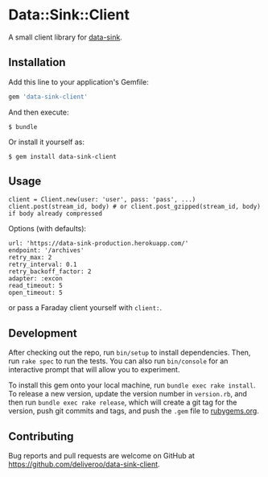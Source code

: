 # Data::Sink::Client

A small client library for [data-sink](https://github.com/deliveroo/data-sink).

## Installation

Add this line to your application's Gemfile:

```ruby
gem 'data-sink-client'
```

And then execute:

    $ bundle

Or install it yourself as:

    $ gem install data-sink-client

## Usage

```
client = Client.new(user: 'user', pass: 'pass', ...)
client.post(stream_id, body) # or client.post_gzipped(stream_id, body) if body already compressed
```

Options (with defaults):

```
url: 'https://data-sink-production.herokuapp.com/'
endpoint: '/archives'
retry_max: 2
retry_interval: 0.1
retry_backoff_factor: 2
adapter: :excon
read_timeout: 5
open_timeout: 5
```

or pass a Faraday client yourself with `client:`.

## Development

After checking out the repo, run `bin/setup` to install dependencies. Then, run `rake spec` to run the tests. You can also run `bin/console` for an interactive prompt that will allow you to experiment.

To install this gem onto your local machine, run `bundle exec rake install`. To release a new version, update the version number in `version.rb`, and then run `bundle exec rake release`, which will create a git tag for the version, push git commits and tags, and push the `.gem` file to [rubygems.org](https://rubygems.org).

## Contributing

Bug reports and pull requests are welcome on GitHub at https://github.com/deliveroo/data-sink-client.

